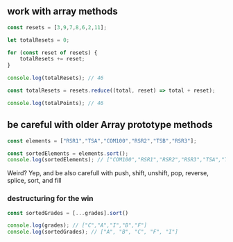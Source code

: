 ## work with array methods

```js
const resets = [3,9,7,8,6,2,11];

let totalResets = 0;

for (const reset of resets) {
    totalResets += reset;
}

console.log(totalResets); // 46
```


```js
const totalResets = resets.reduce((total, reset) => total + reset);

console.log(totalPoints); // 46
```

## be careful with older Array prototype methods

```js
const elements = ["RSR1","TSA","COM100","RSR2","TSB","RSR3"];

const sortedElements = elements.sort();
console.log(sortedElements); // ["COM100","RSR1","RSR2","RSR3","TSA","TSB"];
```

Weird? Yep, and be also carefull with push, shift, unshift, pop, reverse, splice, sort, and fill

### destructuring for the win
```js
const sortedGrades = [...grades].sort()

console.log(grades); // ["C","A","I","B","F"]
console.log(sortedGrades); // ["A", "B", "C", "F", "I"]
```

